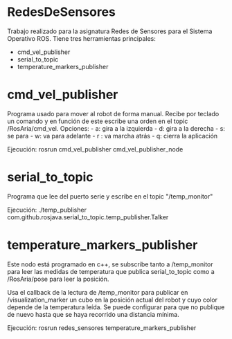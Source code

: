 # RedesDeSensores
Trabajo realizado para la asignatura Redes de Sensores para el Sistema Operativo ROS. Tiene tres herramientas principales: 
 - cmd_vel_publisher
 - serial_to_topic
 - temperature_markers_publisher

# cmd_vel_publisher
Programa usado para mover al robot de forma manual. Recibe por teclado un comando y en función de este escribe una orden en el topic /RosAria/cmd_vel. Opciones:
       - a: gira a la izquierda
       - d: gira a la derecha
       - s: se para
       - w: va para adelante
       - r : va marcha atrás
       - q: cierra la aplicación

Ejecución:  rosrun cmd_vel_publisher cmd_vel_publisher_node

# serial_to_topic
Programa que lee del puerto serie y escribe en el topic "/temp_monitor"

Ejecución: ./temp_publisher com.github.rosjava.serial_to_topic.temp_publisher.Talker

# temperature_markers_publisher
Este nodo está programado en c++, se subscribe tanto a /temp_monitor para leer las medidas de temperatura que publica serial_to_topic como a /RosAria/pose para leer la posición. 

Usa el callback de la lectura de /temp_monitor para publicar en /visualization_marker un cubo en la posición actual del robot y cuyo color depende de la temperatura leída. Se puede configurar para que no publique de nuevo hasta que se haya recorrido una distancia mínima.

Ejecución: rosrun redes_sensores temperature_markers_publisher

